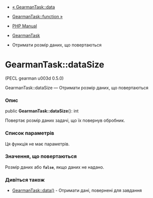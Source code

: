 - [« GearmanTask::data](gearmantask.data.md)
- [GearmanTask::function »](gearmantask.function.md)

- [PHP Manual](index.md)
- [GearmanTask](class.gearmantask.md)
- Отримати розмір даних, що повертаються

# GearmanTask::dataSize

(PECL gearman u003d 0.5.0)

GearmanTask::dataSize — Отримати розмір даних, що повертаються

### Опис

public **GearmanTask::dataSize**(): int

Повертає розмір даних задачі, що їх повернув обробник.

### Список параметрів

Ця функція не має параметрів.

### Значення, що повертаються

Розмір даних або **`false`**, якщо даних не надано.

### Дивіться також

- [GearmanTask::data()](gearmantask.data.md) - Отримати дані,
повернені для завдання
